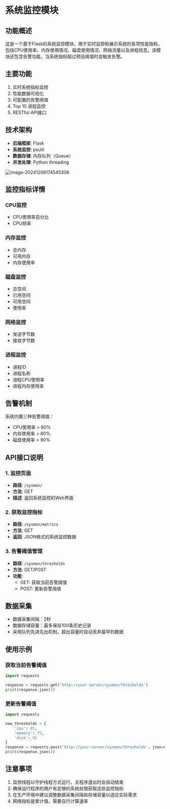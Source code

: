 # 系统监控模块

## 功能概述
这是一个基于Flask的系统监控模块，用于实时监控和展示系统的各项性能指标，包括CPU使用率、内存使用情况、磁盘使用情况、网络流量以及进程信息。该模块还包含告警功能，当系统指标超过预设阈值时会触发告警。

## 主要功能
1. 实时系统指标监控
2. 性能数据可视化
3. 可配置的告警阈值
4. Top 10 进程监控
5. RESTful API接口

## 技术架构
- **后端框架**: Flask
- **系统监控**: psutil
- **数据存储**: 内存队列（Queue）
- **并发处理**: Python threading

![image-20241206174545306](https://gitee.com/bx33661/image/raw/master/path/image-20241206174545306.png)

## 监控指标详情

### CPU监控
- CPU使用率百分比
- CPU频率

### 内存监控
- 总内存
- 可用内存
- 内存使用率

### 磁盘监控
- 总空间
- 已用空间
- 可用空间
- 使用率

### 网络监控
- 发送字节数
- 接收字节数

### 进程监控
- 进程ID
- 进程名称
- 进程CPU使用率
- 进程内存使用率

## 告警机制
系统内置三种告警阈值：
- CPU使用率 > 80%
- 内存使用率 > 80%
- 磁盘使用率 > 90%

## API接口说明

### 1. 监控页面
- **路径**: `/sysmon/`
- **方法**: GET
- **描述**: 返回系统监控的Web界面

### 2. 获取监控指标
- **路径**: `/sysmon/metrics`
- **方法**: GET
- **返回**: JSON格式的系统监控数据

### 3. 告警阈值管理
- **路径**: `/sysmon/thresholds`
- **方法**: GET/POST
- **功能**: 
  - GET: 获取当前告警阈值
  - POST: 更新告警阈值

## 数据采集
- 数据采集间隔：2秒
- 数据存储容量：最多保存100条历史记录
- 采用队列先进先出机制，超出容量时自动丢弃最早的数据

## 使用示例

### 获取当前告警阈值
```python
import requests

response = requests.get('http://your-server/sysmon/thresholds')
print(response.json())
```

### 更新告警阈值
```python
import requests

new_thresholds = {
    'cpu': 85,
    'memory': 75,
    'disk': 95
}
response = requests.post('http://your-server/sysmon/thresholds', json=new_thresholds)
print(response.json())
```

## 注意事项
1. 监控线程以守护线程方式运行，主程序退出时会自动结束
2. 确保运行程序的用户有足够的系统权限获取这些监控指标
3. 在生产环境中建议调整数据采集间隔和存储容量以适应实际需求
4. 网络指标是累计值，需要自行计算速率